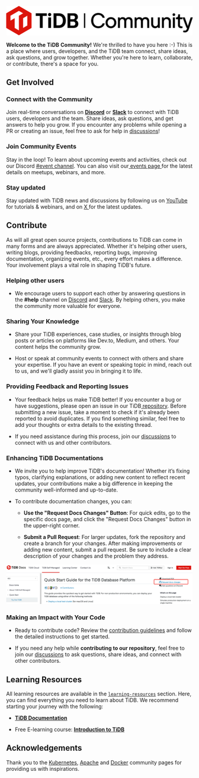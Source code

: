 
![](media/community-logo-new.png)

**Welcome to the** **TiDB** **Community!** We're thrilled to have you here :-) This is a place where users, developers, and the TiDB team connect, share ideas, ask questions, and grow together. Whether you're here to learn, collaborate, or contribute, there's a space for you.

## Get Involved

### Connect with the Community

Join real-time conversations on **[Discord](https://discord.com/invite/KVRZBR2DrG)** or **[Slack](https://slack.tidb.io/invite?team=tidb-community&channel=everyone&ref=pingcap-tidb)** to connect with TiDB users, developers and the team. Share ideas, ask questions, and get answers to help you grow. If you encounter any problems while opening a PR or creating an issue, feel free to ask for help in [discussions](https://github.com/orgs/pingcap/discussions)!

### Join Community Events

Stay in the loop! To learn about upcoming events and activities, check out our Discord [#event channel](https://discord.com/invite/KVRZBR2DrG). You can also visit our[ events page ](https://www.pingcap.com/event/?utm_source=github&utm_medium=community)for the latest details on meetups, webinars, and more.

### Stay updated

Stay updated with TiDB news and discussions by following us on [YouTube](https://www.youtube.com/@TiDB_Developer) for tutorials & webinars, and on [X ](https://twitter.com/PingCAP) for the latest updates.

## Contribute

As will all great open source projects, contributions to TiDB can come in many forms and are always appreciated. Whether it's helping other users, writing blogs, providing feedbacks, reporting bugs, improving documentation, organizing events, etc., every effort makes a difference. Your involvement plays a vital role in shaping TiDB's future.

### Helping other users

* We encourage users to support each other by answering questions in the **#help** channel on [Discord](https://discord.com/invite/KVRZBR2DrG) and [Slack](https://slack.tidb.io/invite?team=tidb-community&channel=everyone&ref=pingcap-tidb). By helping others, you make the community more valuable for everyone.

### Sharing Your Knowledge

* Share your TiDB experiences, case studies, or insights through blog posts or articles on platforms like Dev.to, Medium, and others. Your content helps the community grow.

* Host or speak at community events to connect with others and share your expertise. If you have an event or speaking topic in mind, reach out to us, and we'll gladly assist you in bringing it to life.

### Providing Feedback and Reporting Issues

* Your feedback helps us make TiDB better! If you encounter a bug or have suggestions, please open an issue in our TiDB[ repository](https://github.com/pingcap/tidb/issues). Before submitting a new issue, take a moment to check if it's already been reported to avoid duplicates. If you find something similar, feel free to add your thoughts or extra details to the existing thread.

* If you need assistance during this process, join our [discussions](https://github.com/orgs/pingcap/discussions) to connect with us and other contributors.

### Enhancing TiDB Documentations

* We invite you to help improve TiDB's documentation! Whether it’s fixing typos, clarifying explanations, or adding new content to reflect recent updates, your contributions make a big difference in keeping the community well-informed and up-to-date.

* To contribute documentation changes, you can:

  * **Use the "Request Docs Changes" Button**: For quick edits, go to the specific docs page, and click the "Request Docs Changes" button in the upper-right corner.

  * **Submit a Pull Request**: For larger updates, fork the repository and create a branch for your changes. After making improvements or adding new content, submit a pull request. Be sure to include a clear description of your changes and the problem they address.

 ![](media/update-doc.png)

### Making an Impact with Your Code

* Ready to contribute code? Review the [contribution guidelines](https://github.com/pingcap/community/blob/master/contributors/README.md) and follow the detailed instructions to get started.

* If you need any help while **contributing to our repository**, feel free to join our [discussions](https://github.com/orgs/pingcap/discussions) to ask questions, share ideas, and connect with other contributors.

## Learning Resources

All learning resources are available in the [`learning-resources`](https://github.com/pingcap/community/blob/master/learning-resources/README.md) section. Here, you can find everything you need to learn about TiDB. We recommend starting your journey with the following:

* **[TiDB Documentation](https://docs.pingcap.com/?utm_source=github&utm_medium=community)**

* Free E-learning course: **[Introduction to TiDB](https://www.pingcap.com/education/course-introduction-to-tidb/)**

## Acknowledgements

Thank you to the [Kubernetes](https://github.com/kubernetes/community), [Apache](http://activemq.apache.org/becoming-a-committer.html) and [Docker](https://github.com/docker/community) community pages for providing us with inspirations.
